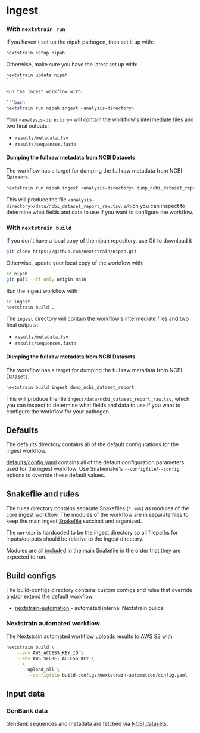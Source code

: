 # Ingest

### With `nextstrain run`

If you haven't set up the nipah pathogen, then set it up with:

```bash
nextstrain setup nipah
```

Otherwise, make sure you have the latest set up with:

```bash
nextstrain update nipah
```	```

Run the ingest workflow with:

```bash
nextstrain run nipah ingest <analysis-directory>
```

Your `<analysis-directory>` will contain the workflow's intermediate files
and two final outputs:

- `results/metadata.tsv`
- `results/sequences.fasta`

#### Dumping the full raw metadata from NCBI Datasets

The workflow has a target for dumping the full raw metadata from NCBI Datasets.

```bash
nextstrain run nipah ingest <analysis-directory> dump_ncbi_dataset_report
```

This will produce the file `<analysis-directory>/data/ncbi_dataset_report_raw.tsv`, which you can inspect to determine what fields and data to use if you want to configure the workflow.

### With `nextstrain build`

If you don't have a local copy of the nipah repository, use Git to download it

```bash
git clone https://github.com/nextstrain/nipah.git
```

Otherwise, update your local copy of the workflow with:

```bash
cd nipah
git pull --ff-only origin main
```

Run the ingest workflow with

```bash
cd ingest
nextstrain build .
```

The `ingest` directory will contain the workflow's intermediate files and two final outputs:

- `results/metadata.tsv`
- `results/sequences.fasta`

#### Dumping the full raw metadata from NCBI Datasets

The workflow has a target for dumping the full raw metadata from NCBI Datasets.

```bash
nextstrain build ingest dump_ncbi_dataset_report
```

This will produce the file `ingest/data/ncbi_dataset_report_raw.tsv`,
which you can inspect to determine what fields and data to use if you want to
configure the workflow for your pathogen.

## Defaults

The defaults directory contains all of the default configurations for the ingest workflow.

[defaults/config.yaml](defaults/config.yaml) contains all of the default configuration parameters
used for the ingest workflow. Use Snakemake's `--configfile`/`--config`
options to override these default values.

## Snakefile and rules

The rules directory contains separate Snakefiles (`*.smk`) as modules of the core ingest workflow.
The modules of the workflow are in separate files to keep the main ingest [Snakefile](Snakefile) succinct and organized.

The `workdir` is hardcoded to be the ingest directory so all filepaths for
inputs/outputs should be relative to the ingest directory.

Modules are all [included](https://snakemake.readthedocs.io/en/stable/snakefiles/modularization.html#includes)
in the main Snakefile in the order that they are expected to run.

## Build configs

The build-configs directory contains custom configs and rules that override and/or
extend the default workflow.

- [nextstrain-automation](build-configs/nextstrain-automation/) - automated internal Nextstrain builds.


### Nextstrain automated workflow

The Nextstrain automated workflow uploads results to AWS S3 with

```bash
nextstrain build \
    --env AWS_ACCESS_KEY_ID \
    --env AWS_SECRET_ACCESS_KEY \
    . \
        upload_all \
        --configfile build-configs/nextstrain-automation/config.yaml
```

## Input data

### GenBank data

GenBank sequences and metadata are fetched via [NCBI datasets](https://www.ncbi.nlm.nih.gov/datasets/docs/v2/download-and-install/).
